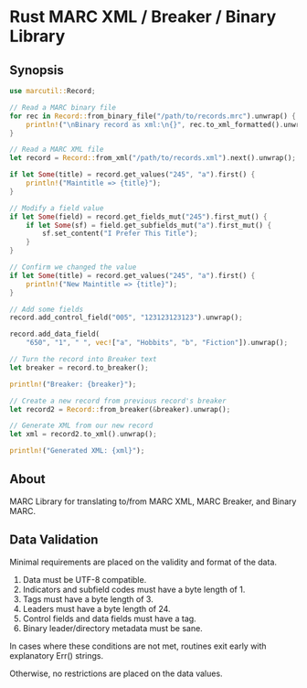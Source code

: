 # Rust MARC XML / Breaker / Binary Library

## Synopsis

```rs
use marcutil::Record;

// Read a MARC binary file
for rec in Record::from_binary_file("/path/to/records.mrc").unwrap() {
    println!("\nBinary record as xml:\n{}", rec.to_xml_formatted().unwrap());
}

// Read a MARC XML file
let record = Record::from_xml("/path/to/records.xml").next().unwrap();

if let Some(title) = record.get_values("245", "a").first() {
    println!("Maintitle => {title}");
}

// Modify a field value
if let Some(field) = record.get_fields_mut("245").first_mut() {
    if let Some(sf) = field.get_subfields_mut("a").first_mut() {
        sf.set_content("I Prefer This Title");
    }
}

// Confirm we changed the value
if let Some(title) = record.get_values("245", "a").first() {
    println!("New Maintitle => {title}");
}

// Add some fields
record.add_control_field("005", "123123123123").unwrap();

record.add_data_field(
    "650", "1", " ", vec!["a", "Hobbits", "b", "Fiction"]).unwrap();

// Turn the record into Breaker text
let breaker = record.to_breaker();

println!("Breaker: {breaker}");

// Create a new record from previous record's breaker
let record2 = Record::from_breaker(&breaker).unwrap();

// Generate XML from our new record
let xml = record2.to_xml().unwrap();

println!("Generated XML: {xml}");
```

## About

MARC Library for translating to/from MARC XML, MARC Breaker, and Binary MARC.

## Data Validation

Minimal requirements are placed on the validity and format of the data.

1. Data must be UTF-8 compatible.
1. Indicators and subfield codes must have a byte length of 1.
1. Tags must have a byte length of 3.
1. Leaders must have a byte length of 24.
1. Control fields and data fields must have a tag.
1. Binary leader/directory metadata must be sane.

In cases where these conditions are not met, routines exit early with
explanatory Err() strings.

Otherwise, no restrictions are placed on the data values.
